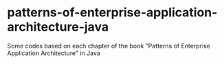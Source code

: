 # patterns-of-enterprise-application-architecture-java
Some codes based on each chapter of the book "Patterns of Enterprise Application Architecture" in Java

